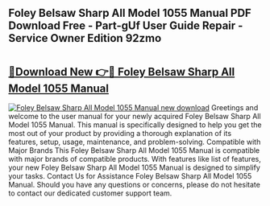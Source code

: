 ## Foley Belsaw Sharp All Model 1055 Manual PDF Download Free - Part-gUf User Guide Repair - Service Owner Edition 92zmo

# <h2><a href="http://bc44059.oget.top/?id=Foley+Belsaw+Sharp+All+Model+1055+Manual">🔗Download New 👉🔴 Foley Belsaw Sharp All Model 1055 Manual</a></h2>

[![Foley Belsaw Sharp All Model 1055 Manual new download](https://i.imgur.com/5g1atiW.png)](http://bc44059.oget.top/?id=Foley+Belsaw+Sharp+All+Model+1055+Manual)
Greetings and welcome to the user manual for your newly acquired Foley Belsaw Sharp All Model 1055 Manual. This manual is specifically designed to help you get the most out of your product by providing a thorough explanation of its features, setup, usage, maintenance, and problem-solving. Compatible with Major Brands This Foley Belsaw Sharp All Model 1055 Manual is compatible with major brands of compatible products. With features like list of features, your new Foley Belsaw Sharp All Model 1055 Manual is designed to simplify your tasks. Contact Us for Assistance Foley Belsaw Sharp All Model 1055 Manual. Should you have any questions or concerns, please do not hesitate to contact our dedicated customer support team.
